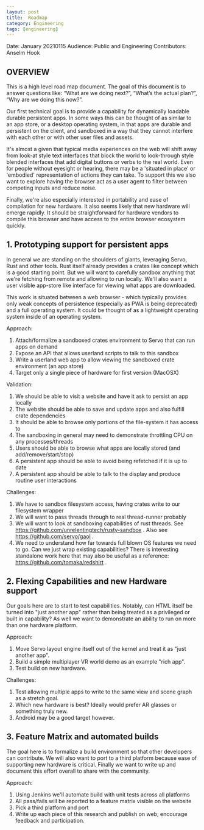 ```yaml
---
layout: post
title:  Roadmap
category: Engineering
tags: [engineering]
---
```


Date: January 20210115
Audience: Public and Engineering
Contributors: Anselm Hook

## OVERVIEW

This is a high level road map document. The goal of this document is to answer questions like: “What are we doing next?”, “What’s the actual plan?”, “Why are we doing this now?”.

Our first technical goal is to provide a capability for dynamically loadable durable persistent apps. In some ways this can be thought of as similar to an app store, or a desktop operating system, in that apps are durable
and persistent on the client, and sandboxed in a way that they cannot interfere with each other or with other user files and assets.

It's almost a given that typical media experiences on the web will shift away from look-at style text interfaces that block the world to look-through style blended interfaces that add digital buttons or verbs to the real world.
Even for people without eyesight or hearing, there may be a 'situated in place' or 'embodied' representation of actions they can take.
To support this we also want to explore having the browser act as a user agent to filter between competing inputs and reduce noise.

Finally, we're also especially interested in portability and ease of compilation for new hardware. It also seems likely that new hardware will emerge rapidly. It should be straightforward for hardware vendors to compile this browser and have access to the entire browser ecosystem quickly.

## 1. Prototyping support for persistent apps

In general we are standing on the shoulders of giants, leveraging Servo, Rust and other tools. Rust itself already provides a crates like concept which is a good starting point. But we will want to carefully sandbox anything that we're fetching from remote and allowing to run locally. We'll also want a user visible app-store like interface for viewing what apps are downloaded.

This work is situated between a web browser - which typically provides only weak concepts of persistence (especially as PWA is being deprecated) and a full operating system. It could be thought of as a lightweight operating system inside of an operating system.

Approach:

1. Attach/formalize a sandboxed crates environment to Servo that can run apps on demand
2. Expose an API that allows userland scripts to talk to this sandbox
3. Write a userland web app to allow viewing the sandboxed crate environment (an app store)
4. Target only a single piece of hardware for first version (MacOSX)

Validation:

1. We should be able to visit a website and have it ask to persist an app locally
2. The website should be able to save and update apps and also fulfill crate dependencies
3. It should be able to browse only portions of the file-system it has access to
4. The sandboxing in general may need to demonstrate throttling CPU on any processes/threads
5. Users should be able to browse what apps are locally stored (and add/remove/start/stop)
6. A persistent app should be able to avoid being refetched if it is up to date
7. A persistent app should be able to talk to the display and produce routine user interactions

Challenges:

1. We have to sandbox filesystem access, having crates write to our filesystem wrapper
2. We will want to pass threads through to real thread-runner probably
3. We will want to look at sandboxing capabilities of rust threads. See https://github.com/unrelentingtech/rusty-sandbox . Also see https://github.com/servo/gaol .
4. We need to understand how far towards full blown OS features we need to go. Can we just wrap existing capabilities? There is interesting standalone work here that may also be useful as a reference: https://github.com/tomaka/redshirt .

## 2. Flexing Capabilities and new Hardware support

Our goals here are to start to test capabilities. Notably, can HTML itself be turned into "just another app" rather than being treated as a privileged or built in capability? As well we want to demonstrate an ability to run on more than one hardware platform.

Approach:

1. Move Servo layout engine itself out of the kernel and treat it as "just another app".
2. Build a simple multiplayer VR world demo as an example "rich app".
3. Test build on new hardware.

Challenges:

1. Test allowing multiple apps to write to the same view and scene graph as a stretch goal.
2. Which new hardware is best? Ideally would prefer AR glasses or something truly new.
3. Android may be a good target however.

## 3. Feature Matrix and automated builds

The goal here is to formalize a build environment so that other developers can contribute. We will also want to port to a third platform because ease of supporting new hardware is critical. Finally we want to write up and document this effort overall to share with the community.

Approach:

1. Using Jenkins we'll automate build with unit tests across all platforms
2. All pass/fails will be reported to a feature matrix visible on the website
3. Pick a third platform and port
4. Write up each piece of this research and publish on web; encourage feedback and participation.
